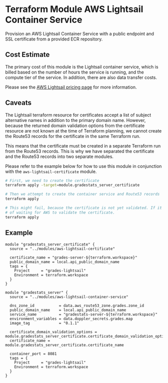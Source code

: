 # Terraform Module AWS Lightsail Container Service

Provision an AWS Lightsail Container Service with a public endpoint and SSL certificate from a provided ECR repository.

## Cost Estimate

The primary cost of this module is the Lightsail container service, which is billed based on the number of hours the
service is running, and the compute tier of the service. In addition, there are also data transfer costs.

Please see the [AWS Lightsail pricing page](https://aws.amazon.com/lightsail/pricing/) for more information.

## Caveats

The Lightsail terraform resource for certificates accept a list of subject alternative names in addition to the primary
domain name. However, because the returned domain validation options from the certificate resource are not known at the
time of Terraform planning, we cannot create the Route53 records for the certificate in the same Terraform run.

This means that the certificate must be created in a separate Terraform run from the Route53 records. This is why we have
separated the certificate and the Route53 records into two separate modules.

Please refer to the example below for how to use this module in conjunction with the `aws-lightsail-certificate` module.

```bash
# First, we need to create the certificate
terraform apply -target=module.gradestats_server_certificate

# Then we attempt to create the container service and Route53 records
terraform apply

# This might fail, because the certificate is not yet validated. If it does, we can simply re-apply after a few minutes
# of waiting for AWS to validate the certificate.
terraform apply
```

## Example

```hcl
module "gradestats_server_certificate" {
  source = "../modules/aws-lightsail-certificate"

  certificate_name = "grades-server-${terraform.workspace}"
  public_domain_name = local.api_public_domain_name
  tags = {
    Project     = "grades-lightsail"
    Environment = terraform.workspace
  }
}

module "gradestats_server" {
  source = "../modules/aws-lightsail-container-service"

  dns_zone_id           = data.aws_route53_zone.grades.zone_id
  public_domain_name    = local.api_public_domain_name
  service_name          = "gradestats-server-${terraform.workspace}"
  environment_variables = data.doppler_secrets.grades.map
  image_tag             = "0.1.1"

  certificate_domain_validation_options = module.gradestats_server_certificate.certificate_domain_validation_options
  certificate_name = module.gradestats_server_certificate.certificate_name

  container_port = 8081
  tags = {
    Project     = "grades-lightsail"
    Environment = terraform.workspace
  }
}
```
